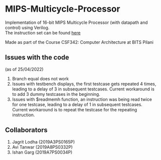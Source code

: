 # MIPS-Multicycle-Processor
Implementation of 16-bit MIPS Multicycle Processor (with datapath and control) using Verilog. <br />
The instruction set can be found [here](https://drive.google.com/file/d/1NesGaZKVigRQUhYskqFTJvKOct304K8w/view?usp=sharing)

Made as part of the Course CSF342: Computer Architecture at BITS Pilani

## Issues with the code 
(as of 25/04/2022)
1. Branch equal does not work
2. Issues with testbench displays, the first testcase gets repeated 4 times, leading to a delay of 3 in subsequent testcases. Current workaround is to add 3 dummy testcases in the beginning.
3. Issues with $readmemh function, an instruction was being read twice for one testcase, leading to a delay of 1 in subsequent testcases. Current workaround is to repeat the testcase for the repeating instruction.

## Collaborators
1. Jagrit Lodha (2019A3PS0165P)
2. Avi Tanwar (2019A8PS0332P)
3. Ishan Garg (2019A7PS0034P)
